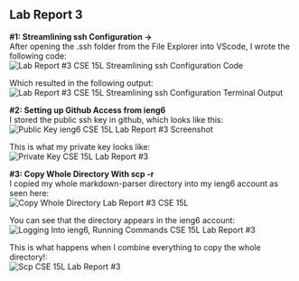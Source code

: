 ## Lab Report 3  
**#1: Streamlining ssh Configuration ->**  
After opening the .ssh folder from the File Explorer into VScode, I wrote the following code:  
![Lab Report #3 CSE 15L Streamlining ssh Configuration Code](https://user-images.githubusercontent.com/103283657/167768078-92c2fc98-89bb-44f5-8004-bc53e9936b56.png)     
  
Which resulted in the following output:  
![Lab Report #3 CSE 15L Streamlining ssh Configuration Terminal Output](https://user-images.githubusercontent.com/103283657/167768379-2d6e13b6-e3e7-44bc-a200-df7427ed7a69.png)  
  
  
**#2: Setting up Github Access from ieng6**  
I stored the public ssh key in github, which looks like this:  
![Public Key ieng6 CSE 15L Lab Report #3 Screenshot](https://user-images.githubusercontent.com/103283657/168690065-598ad911-34e1-496a-9e6c-6a52ea75ac17.png)  
  
This is what my private key looks like:  
![Private Key CSE 15L Lab Report #3](https://user-images.githubusercontent.com/103283657/168862089-e5ea11a6-5306-45ec-9dbf-d288b273e70b.png)  

  
**#3: Copy Whole Directory With scp -r**  
I copied my whole markdown-parser directory into my ieng6 account as seen here:  
![Copy Whole Directory Lab Report #3 CSE 15L](https://user-images.githubusercontent.com/103283657/168692016-0935a5ac-2e0e-4c28-9dc6-4a8cbbad508a.png)  
  
You can see that the directory appears in the ieng6 account:  
![Logging Into ieng6, Running Commands CSE 15L Lab Report #3](https://user-images.githubusercontent.com/103283657/168693487-7b23f0e3-094d-4975-a576-8816afe15763.png)  
  
This is what happens when I combine everything to copy the whole directory!:  
![Scp CSE 15L Lab Report #3](https://user-images.githubusercontent.com/103283657/168694693-ea893c35-5141-4195-b4dd-3a1f3ea75116.png)  

